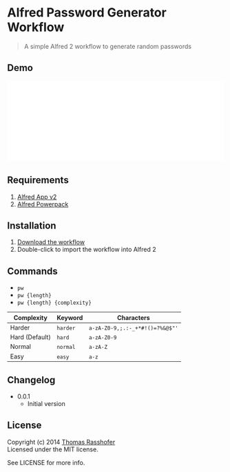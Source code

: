 # Alfred Password Generator Workflow

> A simple Alfred 2 workflow to generate random passwords

## Demo

![](demo.gif)

## Requirements

1. [Alfred App v2](http://www.alfredapp.com/#download)
1. [Alfred Powerpack](https://buy.alfredapp.com/)

## Installation

1. [Download the workflow](https://github.com/rasshofer/alfred-password-generator-workflow/raw/master/password-generator.alfredworkflow)
2. Double-click to import the workflow into Alfred 2

## Commands

- `pw`
- `pw {length}`
- `pw {length} {complexity}`

| Complexity     | Keyword  | Characters                      |
| -------------- | ---------| ------------------------------- |
| Harder         | `harder` | `a-zA-Z0-9,;.:-_+*#!()=?%&@$"'` |
| Hard (Default) | `hard`   | `a-zA-Z0-9`                     |
| Normal         | `normal` | `a-zA-Z`                        |
| Easy           | `easy`   | `a-z`                           |

## Changelog

* 0.0.1
	* Initial version

## License

Copyright (c) 2014 [Thomas Rasshofer](http://thomasrasshofer.com/)  
Licensed under the MIT license.

See LICENSE for more info.
